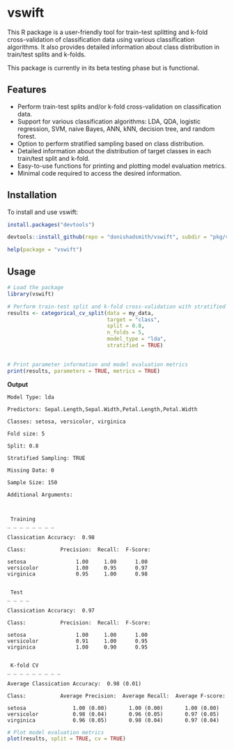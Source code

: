 # vswift
This R package is a user-friendly tool for train-test splitting and k-fold cross-validation of classification data using various classification algorithms. It also provides detailed information about class distribution in train/test splits and k-folds.

This package is currently in its beta testing phase but is functional.


## Features

- Perform train-test splits and/or k-fold cross-validation on classification data.
- Support for various classification algorithms: LDA, QDA, logistic regression, SVM, naive Bayes, ANN, kNN, decision tree, and random forest.
- Option to perform stratified sampling based on class distribution.
- Detailed information about the distribution of target classes in each train/test split and k-fold.
- Easy-to-use functions for printing and plotting model evaluation metrics.
- Minimal code required to access the desired information.

## Installation

To install and use vswift:

```R
install.packages("devtools")

devtools::install_github(repo = "donishadsmith/vswift", subdir = "pkg/vswift")

help(package = "vswift")
```
## Usage

```R
# Load the package
library(vswift)

# Perform train-test split and k-fold cross-validation with stratified sampling
results <- categorical_cv_split(data = my_data,
                                target = "class",
                                split = 0.8,
                                n_folds = 5,
                                model_type = "lda",
                                stratified = TRUE)
                                
```
```R
# Print parameter information and model evaluation metrics
print(results, parameters = TRUE, metrics = TRUE)
```
**Output**
```
Model Type: lda

Predictors: Sepal.Length,Sepal.Width,Petal.Length,Petal.Width

Classes: setosa, versicolor, virginica

Fold size: 5

Split: 0.8

Stratified Sampling: TRUE

Missing Data: 0

Sample Size: 150

Additional Arguments: 



 Training 
_ _ _ _ _ _ _ _ 

Classication Accuracy:  0.98 

Class:           Precision:  Recall:  F-Score:

setosa                1.00     1.00      1.00 
versicolor            1.00     0.95      0.97 
virginica             0.95     1.00      0.98 


 Test 
_ _ _ _ 

Classication Accuracy:  0.97 

Class:           Precision:  Recall:  F-Score:

setosa                1.00     1.00      1.00 
versicolor            0.91     1.00      0.95 
virginica             1.00     0.90      0.95 


 K-fold CV 
_ _ _ _ _ _ _ _ _ 

Average Classication Accuracy:  0.98 (0.01) 

Class:           Average Precision:  Average Recall:  Average F-score:

setosa               1.00 (0.00)       1.00 (0.00)       1.00 (0.00) 
versicolor           0.98 (0.04)       0.96 (0.05)       0.97 (0.05) 
virginica            0.96 (0.05)       0.98 (0.04)       0.97 (0.04) 
```
```R
# Plot model evaluation metrics
plot(results, split = TRUE, cv = TRUE)
```
